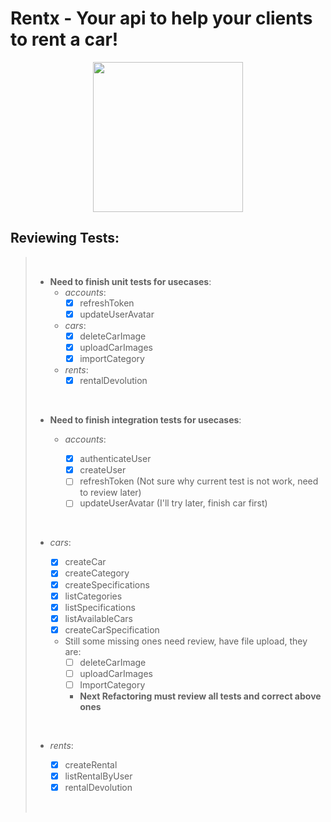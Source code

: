 # Rentx - Your api to help your clients to rent a car!

<img
  src="https://www.pinclipart.com/picdir/big/95-950337_racecar-jake-by-sircinnamon-d5itmuc-adventure-time-car.png"
  style="display: block; margin: 0 auto;" width="240"
/>

## Reviewing Tests:

> <br/>
>
> - __Need to finish unit tests for usecases__:
>      - _accounts_:
>        - [X] refreshToken
>        - [x] updateUserAvatar
>      - _cars_:
>        - [x] deleteCarImage
>        - [x] uploadCarImages
>        - [x] importCategory
>      - _rents_:
>        - [x] rentalDevolution
>
> <br/>
>
>  - __Need to finish integration tests for usecases__:
>    - _accounts_:
>
>      - [x] authenticateUser
>      - [x] createUser
>      - [ ] refreshToken (Not sure why current test is not work, need to review later)
>      - [ ] updateUserAvatar (I'll try later, finish car first)
>
> <br/>
>
>    - _cars_:
>
>      - [x] createCar
>      - [x] createCategory
>      - [x] createSpecifications
>      - [x] listCategories
>      - [x] listSpecifications
>      - [x] listAvailableCars
>      - [x] createCarSpecification
>      - Still some missing ones need review, have file upload, they are:
>         - [ ] deleteCarImage
>         - [ ] uploadCarImages
>         - [ ] ImportCategory
>         - __Next Refactoring must review all tests and correct above ones__
>
> <br/>
>
>    - _rents_:
>
>      - [x] createRental
>      - [x] listRentalByUser
>      - [x] rentalDevolution
>
> <br/>